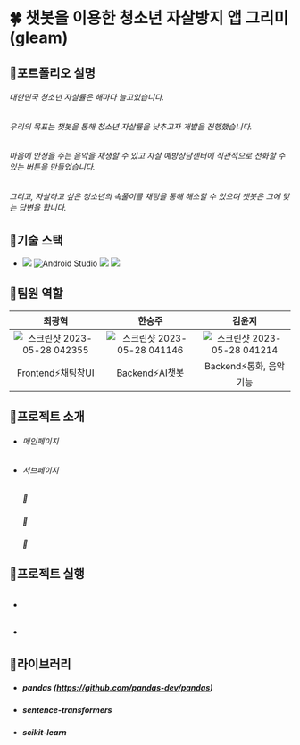 # 🍀 챗봇을 이용한 청소년 자살방지 앱 그리미(gleam)

## 📌포트폴리오 설명
###### 대한민국 청소년 자살률은 해마다 늘고있습니다. 
###### 우리의 목표는 챗봇을 통해 청소년 자살률을 낮추고자 개발을 진행했습니다.
###### 마음에 안정을 주는 음악을 재생할 수 있고 자살 예방상담센터에 직관적으로 전화할 수 있는 버튼을 만들었습니다.
###### 그리고, 자살하고 싶은 청소년의 속풀이를 채팅을 통해 해소할 수 있으며 챗봇은 그에 맞는 답변을 합니다.

## 📝기술 스택

* <img src="https://img.shields.io/badge/java-007396?style=for-the-badge&logo=java&logoColor=white">  ![Android Studio](https://img.shields.io/badge/Android%20Studio-3DDC84.svg?&style=for-the-badge&logo=Android%20Studio&logoColor=white) <img src="https://img.shields.io/badge/python-3776AB?style=for-the-badge&logo=python&logoColor=white"> <img src="https://img.shields.io/badge/flask-000000?style=for-the-badge&logo=flask&logoColor=white">

## 📝팀원 역할
|최광혁|한승주|김윤지|
|:---:|:---:|:---:|
|![스크린샷 2023-05-28 042355](https://github.com/806hyogi/Nutritional_management_app/assets/101712060/4ad8613a-9008-4817-8269-6b8842e61c02)|![스크린샷 2023-05-28 041146](https://github.com/806hyogi/Nutritional_management_app/assets/101712060/caf89eaa-69f9-420e-b9b0-4f85953da2ec)|![스크린샷 2023-05-28 041214](https://github.com/806hyogi/Nutritional_management_app/assets/101712060/cf3787ca-c49e-461a-8b84-0b86d1bde368)
|Frontend⚡채팅창UI|Backend⚡AI챗봇|Backend⚡통화, 음악 기능|

## 📝프로젝트 소개
* ###### 메인페이지

* ###### 서브페이지
    ##### 📌
    
    ##### 📌
    
    ##### 📌
    
## 📝프로젝트 실행
* ######
* ######
## 📝라이브러리
* ##### pandas (https://github.com/pandas-dev/pandas)
* ##### sentence-transformers
* ##### scikit-learn
